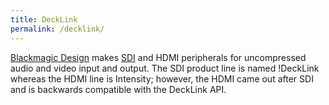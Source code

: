 ```yaml
---
title: DeckLink
permalink: /decklink/
---
```


[Blackmagic Design](http://www.blackmagic-design.com/) makes
[SDI](http://en.wikipedia.org/wiki/Serial_Digital_Interface)
and HDMI peripherals for uncompressed audio and video input and output.
The SDI product line is named !DeckLink whereas the HDMI line is
Intensity; however, the HDMI came out after SDI and is backwards
compatible with the DeckLink API.
